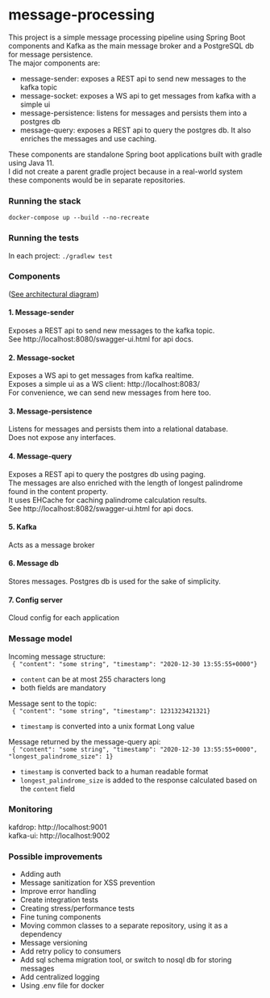 # message-processing

This project is a simple message processing pipeline using Spring Boot components and Kafka as the main message broker and a PostgreSQL db for message persistence.  
The major components are:
- message-sender: exposes a REST api to send new messages to the kafka topic
- message-socket: exposes a WS api to get messages from kafka with a simple ui
- message-persistence: listens for messages and persists them into a postgres db
- message-query: exposes a REST api to query the postgres db. It also enriches the messages and use caching.

These components are standalone Spring boot applications built with gradle using Java 11.  
I did not create a parent gradle project because in a real-world system these components would be in separate repositories.  

### Running the stack

`docker-compose up --build --no-recreate`

### Running the tests

In each project:
`./gradlew test`

### Components

([See architectural diagram](diagram.png))

#### 1. Message-sender
Exposes a REST api to send new messages to the kafka topic.  
See http://localhost:8080/swagger-ui.html for api docs.

#### 2. Message-socket 
Exposes a WS api to get messages from kafka realtime.  
Exposes a simple ui as a WS client: http://localhost:8083/  
For convenience, we can send new messages from here too.

#### 3. Message-persistence 
Listens for messages and persists them into a relational database.  
Does not expose any interfaces.

#### 4. Message-query 
Exposes a REST api to query the postgres db using paging.  
The messages are also enriched with the length of longest palindrome found in the content property.  
It uses EHCache for caching palindrome calculation results.  
See http://localhost:8082/swagger-ui.html for api docs.

#### 5. Kafka
Acts as a message broker

#### 6. Message db
Stores messages. Postgres db is used for the sake of simplicity.

#### 7. Config server
Cloud config for each application

### Message model

Incoming message structure:   
` { "content": "some string", "timestamp": "2020-12-30 13:55:55+0000"}`  
- `content` can be at most 255 characters long
- both fields are mandatory

Message sent to the topic:  
` { "content": "some string", "timestamp": 1231323421321}`  
- `timestamp` is converted into a unix format Long value

Message returned by the message-query api:  
` { "content": "some string", "timestamp": "2020-12-30 13:55:55+0000", "longest_palindrome_size": 1}`  
- `timestamp` is converted back to a human readable format
- `longest_palindrome_size` is added to the response calculated based on the `content` field

### Monitoring
kafdrop: http://localhost:9001  
kafka-ui: http://localhost:9002

### Possible improvements
- Adding auth
- Message sanitization for XSS prevention
- Improve error handling
- Create integration tests
- Creating stress/performance tests
- Fine tuning components
- Moving common classes to a separate repository, using it as a dependency
- Message versioning
- Add retry policy to consumers
- Add sql schema migration tool, or switch to nosql db for storing messages
- Add centralized logging
- Using .env file for docker
